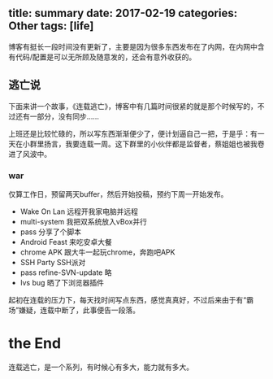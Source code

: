 title: summary
date: 2017-02-19
categories: Other
tags: [life]
---
博客有挺长一段时间没有更新了，主要是因为很多东西发布在了内网，在内网中含有代码/配置是可以无所顾及随意发的，还会有意外收获的。

## 逃亡说
下面来讲一个故事，《连载逃亡》，博客中有几篇时间很紧的就是那个时候写的，不过还有一部分，没有同步……

上班还是比较忙碌的，所以写东西渐渐便少了，便计划逼自己一把，于是乎：有一天在小群里扬言，我要连载一周。这下群里的小伙伴都是监督者，蔡姐姐也被我卷进了风波中。

### war
仅算工作日，预留两天buffer，然后开始投稿，预约下周一开始发布。

- Wake On Lan  远程开我家电脑并远程
- multi-system  我把双系统放入vBox并行
- pass  分享了个脚本
- Android Feast  来吃安卓大餐
- chrome APK  跟大牛一起玩chrome，奔跑吧APK
- SSH Party  SSH派对
- pass  refine-SVN-update 略
- lvs bug  晒了下浏览器插件

起初在连载的压力下，每天找时间写点东西，感觉真真好，不过后来由于有“霸场”嫌疑，连载中断了，此事便告一段落。

# the End
连载逃亡，是一个系列，有时候心有多大，能力就有多大。
